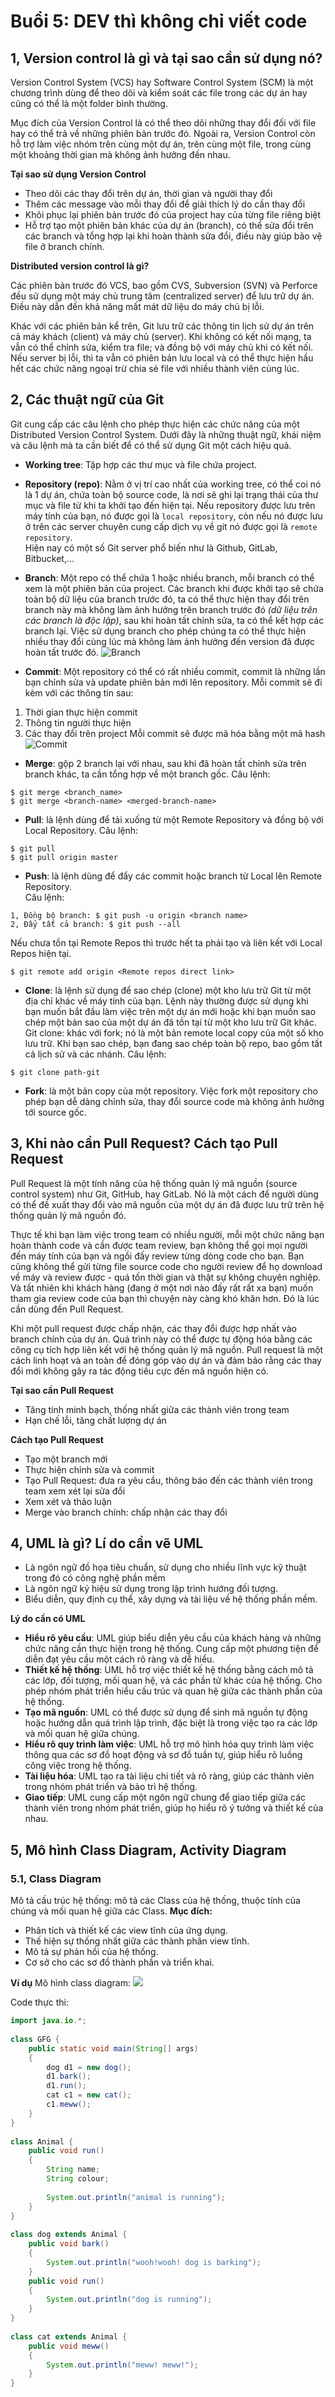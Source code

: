 # Buổi 5: DEV thì không chỉ viết code

## 1, Version control là gì và tại sao cần sử dụng nó?
Version Control System (VCS) hay Software Control System (SCM) là một chương trình dùng để theo dõi và kiểm soát các file trong các dự án hay cũng có thể là một folder bình thường.

Mục đích của Version Control là có thể theo dõi những thay đổi đối với file hay có thể trả về những phiên bản trước đó. Ngoài ra, Version Control còn hỗ trợ làm việc nhóm trên cùng một dự án, trên cùng một file, trong cùng một khoảng thời gian mà không ảnh hưởng đến nhau.

**Tại sao sử dụng Version Control**

+ Theo dõi các thay đổi trên dự án, thời gian và người thay đổi
+ Thêm các message vào mỗi thay đổi để giải thích lý do cần thay đổi
+ Khôi phục lại phiên bản trước đó của project hay của từng file riêng biệt
+ Hỗ trợ tạo một phiên bản khác của dự án (branch), có thể sửa đổi trên các branch và tổng hợp lại khi hoàn thành sửa đổi, điều này giúp bảo vệ file ở branch chính.

**Distributed version control là gì?**

Các phiên bản trước đó VCS, bao gồm CVS, Subversion (SVN) và Perforce đều sử dụng một máy chủ trung tâm (centralized server) để lưu trữ dự án. Điều này dẫn đến khả năng mất mát dữ liệu do máy chủ bị lỗi.

Khác với các phiên bản kể trên, Git lưu trữ các thông tin lịch sử dự án trên cả máy khách (client) và máy chủ (server). Khi không có kết nối mạng, ta vẫn có thể chỉnh sửa, kiểm tra file; và đồng bộ với máy chủ khi có kết nối. Nếu server bị lỗi, thì ta vẫn có phiên bản lưu local và có thể thực hiện hầu hết các chức năng ngoại trừ chia sẻ file với nhiều thành viên cùng lúc.

## 2, Các thuật ngữ của Git

Git cung cấp các câu lệnh cho phép thực hiện các chức năng của một Distributed Version Control System. Dưới đây là những thuật ngữ, khái niệm và câu lệnh mà ta cần biết để có thể sử dụng Git một cách hiệu quả.

* **Working tree**: Tập hợp các thư mục và file chứa project.

* **Repository (repo)**: Nằm ở vị trí cao nhất của working tree, có thể coi nó là 1 dự án, chứa toàn bộ source code, là nơi sẽ ghi lại trạng thái của thư mục và file từ khi ta khởi tạo đến hiện tại. Nếu repository được lưu trên máy tính của bạn, nó được gọi là `local repository`, còn nếu nó được lưu ở trên các server chuyên cung cấp dịch vụ về git nó được gọi là `remote repository`.  
Hiện nay có một số Git server phổ biến như là Github, GitLab, Bitbucket,…

* **Branch**: Một repo có thể chứa 1 hoặc nhiều branch, mỗi branch có thể xem là một phiên bản của project. Các branch khi được khởi tạo sẽ chứa toàn bộ dữ liệu của branch trước đó, ta có thể thực hiện thay đổi trên branch này mà không làm ảnh hưởng trên branch trước đó *(dữ liệu trên các branch là độc lập)*, sau khi hoàn tất chỉnh sửa, ta có thể kết hợp các branch lại. Việc sử dụng branch cho phép chúng ta có thể thực hiện nhiều thay đổi cùng lúc mà không làm ảnh hưởng đến version đã được hoàn tất trước đó.
![Branch](image.png)
  
* **Commit**: Một repository có thể có rất nhiều commit, commit là những lần bạn chỉnh sửa và update phiên bản mới lên repository.
Mỗi commit sẽ đi kèm với các thông tin sau:
1. Thời gian thực hiện commit
2. Thông tin người thực hiện
3. Các thay đổi trên project
Mỗi commit sẽ được mã hóa bằng một mã hash
![Commit](image-1.png)

* **Merge**: gộp 2 branch lại với nhau, sau khi đã hoàn tất chỉnh sửa trên branch khác, ta cần tổng hợp về một branch gốc.
Câu lệnh:
```git
$ git merge <branch_name>  
$ git merge <branch-name> <merged-branch-name>
```

* **Pull**: là lệnh dùng để tải xuống từ một Remote Repository và đồng bộ với Local Repository.
Câu lệnh:
```git
$ git pull
$ git pull origin master
```

* **Push**: là lệnh dùng để đẩy các commit hoặc branch từ Local lên Remote Repository.  
Câu lệnh:
```git
1, Đồng bộ branch: $ git push -u origin <branch name>
2, Đẩy tất cả branch: $ git push --all
```
Nếu chưa tồn tại Remote Repos thì trước hết ta phải tạo và liên kết với Local Repos hiện tại.
```git
$ git remote add origin <Remote repos direct link>
```

* **Clone**: là lệnh sử dụng để sao chép (clone) một kho lưu trữ Git từ một địa chỉ khác về máy tính của bạn. Lệnh này thường được sử dụng khi bạn muốn bắt đầu làm việc trên một dự án mới hoặc khi bạn muốn sao chép một bản sao của một dự án đã tồn tại từ một kho lưu trữ Git khác. Git clone: khác với fork; nó là một bản remote local copy của một số kho lưu trữ. Khi bạn sao chép, bạn đang sao chép toàn bộ repo, bao gồm tất cả lịch sử và các nhánh.
Câu lệnh:
```git
$ git clone path-git
```

* **Fork**: là một bản copy của một repository. Việc fork một repository cho phép bạn dễ dàng chỉnh sửa, thay đổi source code mà không ảnh hưởng tới source gốc.

## 3, Khi nào cần Pull Request? Cách tạo Pull Request

Pull Request là một tính năng của hệ thống quản lý mã nguồn (source control system) như Git, GitHub, hay GitLab. Nó là một cách để người dùng có thể đề xuất thay đổi vào mã nguồn của một dự án đã được lưu trữ trên hệ thống quản lý mã nguồn đó.

Thực tế khi bạn làm việc trong team có nhiều người, mỗi một chức năng bạn hoàn thành code và cần được team review, bạn không thể gọi mọi người đến máy tính của bạn và ngồi đấy review từng dòng code cho bạn. Bạn cũng không thể gửi từng file source code cho người review để họ download về máy và review được - quá tốn thời gian và thật sự không chuyên nghiệp. Và tất nhiên khi khách hàng (đang ở một nơi nào đấy rất rất xa bạn) muốn tham gia review code của bạn thì chuyện này càng khó khăn hơn. Đó là lúc cần dùng đến Pull Request.

Khi một pull request được chấp nhận, các thay đổi được hợp nhất vào branch chính của dự án. Quá trình này có thể được tự động hóa bằng các công cụ tích hợp liên kết với hệ thống quản lý mã nguồn. Pull request là một cách linh hoạt và an toàn để đóng góp vào dự án và đảm bảo rằng các thay đổi mới không gây ra tác động tiêu cực đến mã nguồn hiện có.

**Tại sao cần Pull Request**
* Tăng tính minh bạch, thống nhất giữa các thành viên trong team
* Hạn chế lỗi, tăng chất lượng dự án

**Cách tạo Pull Request**
* Tạo một branch mới
* Thực hiện chỉnh sửa và commit
* Tạo Pull Request: đưa ra yêu cầu, thông báo đến các thành viên trong team xem xét lại sửa đổi
* Xem xét và thảo luận
* Merge vào branch chính: chấp nhận các thay đổi

## 4, UML là gì? Lí do cần vẽ UML
* Là ngôn ngữ đồ họa tiêu chuẩn, sử dụng cho nhiều lĩnh vực kỹ thuật trong đó có công nghệ phần mềm
* Là ngôn ngữ ký hiệu sử dụng trong lập trình hướng đối tượng.
* Biểu diễn, quy định cụ thể, xây dựng và tài liệu về hệ thống phần mềm.

**Lý do cần có UML**
* **Hiểu rõ yêu cầu**: UML giúp biểu diễn yêu cầu của khách hàng và những chức năng cần thực hiện trong hệ thống. Cung cấp một phương tiện để diễn đạt yêu cầu một cách rõ ràng và dễ hiểu.
* **Thiết kế hệ thống**: UML hỗ trợ việc thiết kế hệ thống bằng cách mô tả các lớp, đối tượng, mối quan hệ, và các phần tử khác của hệ thống. Cho phép nhóm phát triển hiểu cấu trúc và quan hệ giữa các thành phần của hệ thống.
* **Tạo mã nguồn**: UML có thể được sử dụng để sinh mã nguồn tự động hoặc hướng dẫn quá trình lập trình, đặc biệt là trong việc tạo ra các lớp và mối quan hệ giữa chúng.
* **Hiểu rõ quy trình làm việc**: UML hỗ trợ mô hình hóa quy trình làm việc thông qua các sơ đồ hoạt động và sơ đồ tuần tự, giúp hiểu rõ luồng công việc trong hệ thống.
* **Tài liệu hóa**: UML tạo ra tài liệu chi tiết và rõ ràng, giúp các thành viên trong nhóm phát triển và bảo trì hệ thống.
* **Giao tiếp**: UML cung cấp một ngôn ngữ chung để giao tiếp giữa các thành viên trong nhóm phát triển, giúp họ hiểu rõ ý tưởng và thiết kế của nhau.

## 5, Mô hình Class Diagram, Activity Diagram

### 5.1, Class Diagram
Mô tả cấu trúc hệ thống: mô tả các Class của hệ thống, thuộc tính của chúng và mối quan hệ giữa các Class.
**Mục đích:**
* Phân tích và thiết kế các view tĩnh của ứng dụng.
* Thế hiện sự thống nhất giữa các thành phân view tĩnh.
* Mô tả sự phản hồi của hệ thống.
* Cơ sở cho các sơ đồ thành phần và triển khai.

**Ví dụ**
Mô hình class diagram:
![](image-2.png)

Code thực thi:
```java
import java.io.*;
 
class GFG {
    public static void main(String[] args)
    {
        dog d1 = new dog();
        d1.bark();
        d1.run();
        cat c1 = new cat();
        c1.meww();
    }
}
 
class Animal {
    public void run()
    {
        String name;
        String colour;
 
        System.out.println("animal is running");
    }
}
 
class dog extends Animal {
    public void bark()
    {
        System.out.println("wooh!wooh! dog is barking");
    }
    public void run()
    {
        System.out.println("dog is running");
    }
}
 
class cat extends Animal {
    public void meww()
    {
        System.out.println("meww! meww!");
    }
}
```

